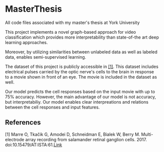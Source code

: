 # MasterThesis
All code files associated with my master's thesis at York University

This project implements a novel graph-based approach for video classification which provides more interpretability than state-of-the art deep learning approaches.

Moreover, by utilizing similarities between unlabeled data as well as labeled data, enables semi-supervised learning. 

The dataset of this project is publicly accessible in [[1]](#1). This dataset includes electrical pulses carried by the optic nerve's cells to the brain in response to a movie shown in front of an eye. The movie is included in the dataset as well.

Our model predicts the cell responses based on the input movie with up to 75% accuracy. However, the main advantage of our model is not accuracy, but interpretabiliy. Our model enables clear interpreations and relations between the cell responses and input features.


## References
<a id="1">[1]</a> 
Marre O, Tkačik G, Amodei D, Schneidman E, Bialek W, Berry M. Multi-electrode array recording from salamander retinal ganglion cells. 2017. doi:10.15479/AT:ISTA:61.[Link]([https://link-url-here.org](https://research-explorer.ista.ac.at/record/5562)https://research-explorer.ista.ac.at/record/5562)
